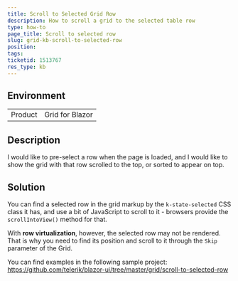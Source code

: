 ```yaml
---
title: Scroll to Selected Grid Row
description: How to scroll a grid to the selected table row
type: how-to
page_title: Scroll to selected row
slug: grid-kb-scroll-to-selected-row
position: 
tags: 
ticketid: 1513767
res_type: kb
---
```


## Environment
<table>
	<tbody>
		<tr>
			<td>Product</td>
			<td>Grid for Blazor</td>
		</tr>
	</tbody>
</table>


## Description
I would like to pre-select a row when the page is loaded, and I would like to show the grid with that row scrolled to the top, or sorted to appear on top.

## Solution
You can find a selected row in the grid markup by the `k-state-selected` CSS class it has, and use a bit of JavaScript to scroll to it - browsers provide the `scrollIntoView()` method for that.

With **row virtualization**, however, the selected row may not be rendered. That is why you need to find its position and scroll to it through the `Skip` parameter of the Grid.

You can find examples in the following sample project: https://github.com/telerik/blazor-ui/tree/master/grid/scroll-to-selected-row
